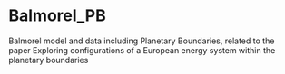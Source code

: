 # Balmorel_PB
Balmorel model and data including Planetary Boundaries, related to the paper Exploring configurations of a European energy system within the planetary boundaries
